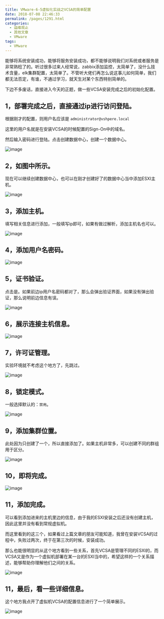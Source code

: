 ```yaml
---
title: VMware-6-5虚拟化实战之VCSA的简单配置
date: 2018-07-08 22:46:33
permalink: /pages/1291.html
categories:
  - 运维观止
  - 其他文章
  - VMware
tags:
  - VMware
---
```


能够将系统安装成功，能够将服务安装成功，都不能够说明我们对系统或者服务是非常熟稔了的。听过很多过来人经常说，zabbix添加监控，太简单了，没什么技术含量，elk集群配置，太简单了。不管听大佬们再怎么说这事儿如何简单，我们都无法否定，有谁，不通过学习，就天生对某个东西特别简单的。

下边不多废话，直接进入今天的正题，做一些VCSA安装完成之后的初始化配置。

## 1，部署完成之后，直接通过ip进行访问登陆。

根据刚才的配置，则用户名应该是 `administrator@vshpere.local`

这里的用户名就是在安装VCSA的时候配置的Sign-On中的域名。

然后输入密码进行登陆。点击创建数据中心，创建一个数据中心。

![image](https://tvax4.sinaimg.cn/large/008k1Yt0ly1grx7w31rc6j31hu0o0kcy.jpg)

## 2，如图中所示。

现在可以继续创建数据中心，也可以在刚才创建好了的数据中心当中添加ESXI主机。

![image](https://tvax1.sinaimg.cn/large/008k1Yt0ly1grx7w8v4yfj319j0iqne1.jpg)

## 3，添加主机。

填写相关信息进行添加，一般填写ip即可，如果有做过解析，添加主机名也可以。

![image](https://tva3.sinaimg.cn/large/008k1Yt0ly1grx7wdsmljj30yi0kn105.jpg)

## 4，添加用户名密码。

![image](https://tva1.sinaimg.cn/large/008k1Yt0ly1grx7wj0zhij30yf0kitga.jpg)

## 5，证书验证。

点击是。如果前边ip用户名密码都对了，那么会弹出验证界面，如果没有弹出验证，那么说明前边信息有误。

![image](https://tvax2.sinaimg.cn/large/008k1Yt0ly1grx7wpc8s0j30ym0kon60.jpg)

## 6，展示连接主机信息。

![image](https://tva3.sinaimg.cn/large/008k1Yt0ly1grx7wvbaaij30ym0kn7cv.jpg)

## 7，许可证管理。

实验环境就不考虑这个地方了，先跳过。

![image](https://tvax1.sinaimg.cn/large/008k1Yt0ly1grx7x0sj65j30yk0knwoc.jpg)

## 8，锁定模式。

一般选择默认的：`禁用`。

![image](https://tva3.sinaimg.cn/large/008k1Yt0ly1grx7x6hg6tj30yk0kndp0.jpg)

## 9，添加集群位置。

此处因为只创建了一个，所以直接添加了。如果主机非常多，可以创建不同的群组用于区分。

![image](https://tvax2.sinaimg.cn/large/008k1Yt0ly1grx7xc3ypoj30yk0knn5d.jpg)

## 10，即将完成。

![image](https://tva2.sinaimg.cn/large/008k1Yt0ly1grx7xj15exj30yj0kuthe.jpg)

## 11，添加完成。

可以看到添加进来的主机里边的信息，由于我的ESXI安装之后还没有创建主机，因此这里并没有看到常规虚拟机。

而这里看到的这三个，如果看过上篇文章的朋友可能知道，我曾在安装VCSA的过程中，失败过两次，终于在第三次的时候，安装成功。

那么也能很明显的从这个地方看到一些关系，首先VCSA是管理不同的ESXI的，而VCSA又是作为一个虚拟机部署在某一台的ESXI当中的，希望这样的一个关系描述，能够帮助你理解他们之间的关系。

![image](https://tvax2.sinaimg.cn/large/008k1Yt0ly1grx7xod717j31320m3tqk.jpg)

## 11，最后，看一些详细信息。

这个地方我点开了虚拟机VCSA的配置信息进行了一个简单展示。

![image](https://tvax2.sinaimg.cn/large/008k1Yt0ly1grx7xt5bhqj30xf0imk12.jpg)
